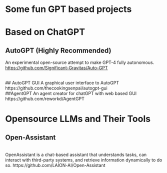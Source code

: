 # Some fun GPT based projects

# Based on ChatGPT 
## AutoGPT  (Highly Recommended)
An experimental open-source attempt to make GPT-4 fully autonomous.
https://github.com/Significant-Gravitas/Auto-GPT

<br>
## AutoGPT GUI
A graphical user interface to AutoGPT
https://github.com/thecookingsenpai/autogpt-gui

<br>
##AgentGPT
An agent creator for chatGPT with  web based GUI
https://github.com/reworkd/AgentGPT


# Opensource LLMs and Their Tools
## Open-Assistant
<br>
OpenAssistant is a chat-based assistant that understands tasks, can interact with third-party systems, and retrieve information dynamically to do so.
https://github.com/LAION-AI/Open-Assistant






